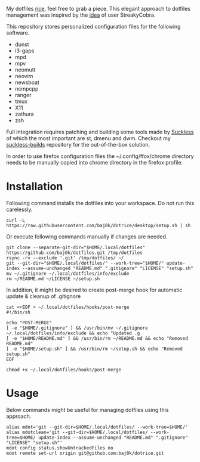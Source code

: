 My dotfiles [rice](https://www.urbandictionary.com/define.php?term=ricer), feel free to grab a piece.
This elegant approach to dotfiles management was inspired by the [idea](https://news.ycombinator.com/item?id=11071754) of user StreakyCobra.

This repository stores personalized configuration files for the following software.
- dunst
- i3-gaps
- mpd
- mpv
- neomutt
- neovim
- newsboat
- ncmpcpp
- ranger
- tmux
- X11
- zathura
- zsh

Full integration requires patching and building some tools made by [Suckless](https://suckless.org) of which the most important are st, dmenu and dwm.
Checkout my [suckless-builds](https://github.com/baj0k/suckless-builds) repository for the out-of-the-box solution.

In order to use firefox configuration files the ~/.config/ffox/chrome directory needs to be manually copied into chrome directory in the firefox profile.

# Installation
Following command installs the dotfiles into your workspace. Do not run this carelessly.
```
curl -L https://raw.githubusercontent.com/baj0k/dotrice/desktop/setup.sh | sh
```
Or execute following commands manually if changes are needed.
```
git clone --separate-git-dir="$HOME/.local/dotfiles" https://github.com/baj0k/dotfiles.git /tmp/dotfiles
rsync -rv --exclude '.git' /tmp/dotfiles/ ~/
git --git-dir="$HOME/.local/dotfiles/" --work-tree="$HOME/" update-index --assume-unchanged "README.md" ".gitignore" "LICENSE" "setup.sh"
mv ~/.gitignore ~/.local/dotfiles/info/exclude
rm ~/README.md ~/LICENSE ~/setup.sh
```
In addition, it might be desired to create post-merge hook for automatic update & cleanup of .gitignore
```
cat <<EOF > ~/.local/dotfiles/hooks/post-merge
#!/bin/sh

echo "POST-MERGE"
[ -e "$HOME/.gitignore" ] && /usr/bin/mv ~/.gitignore ~/.local/dotfiles/info/exclude && echo "Updated .g
[ -e "$HOME/README.md" ] && /usr/bin/rm ~/README.md && echo "Removed README.md"
[ -e "$HOME/setup.sh" ] && /usr/bin/rm ~/setup.sh && echo "Removed setup.sh"
EOF

chmod +x ~/.local/dotfiles/hooks/post-merge
```
# Usage
Below commands might be useful for managing dotfiles using this approach. 
```
alias mdot='git --git-dir=$HOME/.local/dotfiles/ --work-tree=$HOME/'
alias mdotclean='git --git-dir=$HOME/.local/dotfiles/ --work-tree=$HOME/ update-index --assume-unchanged "README.md" ".gitignore" "LICENSE" "setup.sh"'
mdot config status.showUntrackedFiles no
mdot remote set-url origin git@github.com:baj0k/dotrice.git
```
